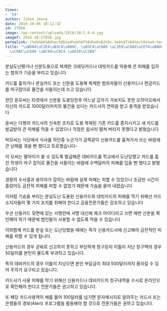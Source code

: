 ```yaml
---
Views:
- '54'
author: Jihee Jeong
date: 2016-10-06 10:12:32
id: 27056
image: /wp-content/uploads/2016/10/1.0-4.jpg
imagef: 2016-10-27056.jpg
permalink: /%eb%b6%84%ec%8b%a4%eb%8f%84%eb%82%9c-%eb%8f%84%ec%9a%a9-%ec%8b%a0%ec%9a%a9%ec%b9%b4%eb%93%9c-%ec%82%ac%ea%b8%b0%ec%82%ac%ec%9a%a9-%eb%b2%94%ec%a3%84-%ea%b8%b0%ec%8a%b9/
title: "\uBD84\uC2E4\uB3C4\uB09C, \uB3C4\uC6A9 \uC2E0\uC6A9\uCE74\uB4DC \uC0AC\uAE30\
  \uC0AC\uC6A9 \uBC94\uC8C4 \uAE30\uC2B9"
---
```


분실도난됐거나 신분도용으로 복제한 크레딧카드나 데빗카드를 악용해 큰 피해를 입히는 범죄가 기승을 부리고 있습니다

카드를 훔치거나 분실카드 또는 신분을 도용해 복제한 범죄자들이 신용카드나 현금카드를 마구잡이로 물건을 사들이는데 쓰고 있습니다

한인 윤모씨는 타겟에서 신분을 도용당한후 어느날 갑자기 가보지도 못한 오하이오에서 자신의 카드로 1000달러어치의 물건을 샀다는 카드사의 연락을 받고 충격을 받았습니다

윤씨는 다행히 카드사의 신속한 조치로 도용 복제된 기존 카드를 중지시키고 새 카드를 발급받아 큰 피해를 막을 수 있었으나 걱정은 쉽사리 떨쳐 버리지 못했다고 밝혔습니다

박모씨는 식당에서 식사를 하던중 누군가가 감쪽같이 신용카드를 훔쳐가서 쓰는 바람에 큰 낭패를 겪을 뻔 했다고 토로했습니다-

이 모씨는 딸아이가 쓸 수 있도록 발급해준 데비카드를 학교에서 도난당했고 카드를 훔친 학생이 마구 잡이로 물건을 사들이는 바람에 수백달러의 피해를 입을 뻔 했다고 밝혔습니다

경찰의 수사결과 용의자가 잡히는 바람에 실제 피해는 피할 수 있었으나 조금만 시간이 흘렀어도 금전적 피해를 피할 수 없었기 때문에 가슴을 쓸어 내렸습니다

이처럼 기승을 부리는 분실도난 도용된 신용카드와 데빗카드의 피해를 막기 위해선 카드소지자들이 몇 가지 조치를 취해야 한다고 금융전문가들은 강조하고 있습니다

우선 신용카드 뒷면에 있는 서명란에 서명 대신에 체크 아이디라고 쓰면 매번 신분을 확인해야 하기 때문에 범인들이 사용할 수 없도록 막을 수 있습니다

이와함께 카드를 분실 또는 도난당했을 때에는 즉각 신용카드사에 신고해야 금전적인 피해를 피할 수 있게 됩니다

신용카드의 경우 곧바로 신고하지 못하고 부당하게 청구된지 이틀이 지난 청구액의 경우 50달러를 본인이 물도록 부과하고 있습니다. 

특히 데비카드의 경우 이틀이 지났으면 본인 부담금이 최대 500달러까지 올라갈 수 있어 주의가 요구되고 있습니다. 

카드사기 사용 피해를 막기 위해선 신용카드나 데비카드의 청구내역을 수시로 온라인으로 확인해야 한다고 전문가들은 권고하고 있습니다.

또 해당 카드사용액이 예를 들어 100달러를 넘기면 문자메시지로 알려주는 카드사 또는 은행들의 경보(Alert) 프로그램을 활용해야 할 것으로 전문가들은 권하고 있습니다.